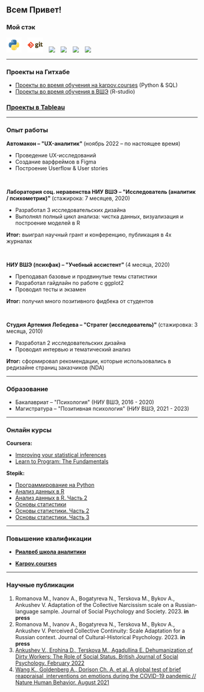 ## Всем Привет!

### Мой стэк
<code><img height="40" src="https://raw.githubusercontent.com/github/explore/80688e429a7d4ef2fca1e82350fe8e3517d3494d/topics/python/python.png"></code><a>&nbsp;&nbsp;&nbsp;</a>
<code><img height="40" src="https://raw.githubusercontent.com/github/explore/80688e429a7d4ef2fca1e82350fe8e3517d3494d/topics/git/git.png"></code><a>&nbsp;&nbsp;&nbsp;</a>
<code><img height="40" src="https://upload.wikimedia.org/wikipedia/commons/2/29/Postgresql_elephant.svg"></code><a>&nbsp;&nbsp;&nbsp;</a>
<code><img height="40" src="https://cdn.worldvectorlogo.com/logos/clickhouse.svg"></code><a>&nbsp;&nbsp;&nbsp;</a>
<code><img height="40" src="https://logos-world.net/wp-content/uploads/2021/10/Tableau-Emblem.png"></code><a>&nbsp;&nbsp;&nbsp;</a>
<code><img height="40" src="https://upload.wikimedia.org/wikipedia/commons/thumb/d/d0/RStudio_logo_flat.svg/1280px-RStudio_logo_flat.svg.png"></code><a>&nbsp;&nbsp;&nbsp;</a>


<hr>

### Проекты на Гитхабе
- <a href="https://github.com/vladank99/Karpov.courses_projects">Проекты во время обучения на karpov.courses</a> (Python & SQL)
- <a href="https://github.com/vladank99/Diploma">Проекты во время обучения в ВШЭ</a> (R-studio)

### <a href= "https://public.tableau.com/app/profile/vladislavankushev"> Проекты в Tableau</a>

---

### Опыт работы  
<b> Автомакон – "UX-аналитик" </b>  (ноябрь 2022 – по настоящее время) 
- Проведение UX-исследований
- Создание варфреймов в Figma
- Построение Userflow & User stories

<br>

<b> Лаборатория соц. неравенства НИУ ВШЭ – "Исследователь (аналитик / психометрик)" </b> (cтажирока: 7 месяцев, 2020)   
- Разработал 3 исследовательских дизайна
- Выполнял полный цикл анализа: чистка данных, визуализация и построение моделей в R

**Итог:** выиграл научный грант и конференцию, публикация в 4х журналах

<br>

<b> НИУ ВШЭ (психфак) – "Учебный ассистент" </b> (4 месяца, 2020)   
- Преподавал базовые и продвинутые темы статистики 
- Разработал гайдлайн по работе с ggplot2
- Проводил тесты и экзамен 

**Итог:** получил много позитивного фидбека от студентов

<br>

<b> Студия Артемия Лебедева – "Стратег (исследователь)" </b>  (стажировка: 3 месяца, 2010) 
- Разработал 2 исследовательских дизайна
- Проводил интервью и тематический анализ

**Итог:** сформировал рекомендации, которые использовались в редизайне страниц заказчиков (NDA)


---

### Образование
- Бакалавриат – "Психология" (НИУ ВШЭ, 2016 - 2020)
- Магистратура  – "Позитивная психология" (НИУ ВШЭ, 2021 - 2023)

---

### Онлайн курсы 
<b> Coursera: </b>
- <a href="https://www.coursera.org/account/accomplishments/certificate/7R6UUBGXCCN8">Improving your statistical inferences</a> 
- <a href="https://www.coursera.org/account/accomplishments/certificate/Y7Z6LC97VWL3">Learn to Program: The Fundamentals</a> 

<b> Stepik: </b>
- <a href="https://stepik.org/cert/377981">Программирование на Python</a> 
- <a href="https://stepik.org/cert/377582">Анализ данных в R</a>
- <a href="https://stepik.org/cert/378453">Анализ данных в R. Часть 2</a> 
- <a href="https://stepik.org/cert/204264">Основы статистики</a> 
- <a href="https://stepik.org/cert/379556">Основы статистики. Часть 2</a>  
- <a href="https://stepik.org/cert/377955">Основы статистики. Часть 3</a>

---

### Повышение квалификации
- <b> <a href="https://drive.google.com/file/d/11fcsMheokhNQriFmm4jOXApkx0FC17lR/view?usp=sharing"> Риалвеб школа аналитики </a> </b>

- <b> <a href="https://drive.google.com/file/d/1hDH8cK6vCasqcyk8BBFb3k0fucGIyMsN/view?usp=sharing"> Karpov.courses </a> </b>

---

### Научные публикации
1. Romanova M., Ivanov A., Bogatyreva N., Terskova M., Bykov A., Ankushev V. Adaptation of the Collective Narcissism scale on a Russian-language sample. Journal of Social Psychology and Society. 2023. **in press**
2. Romanova M., Ivanov A., Bogatyreva N., Terskova M., Bykov A., Ankushev V. Perceived Collective Continuity: Scale Adaptation for a Russian context. Journal of Cultural-Historical Psychology. 2023. **in press**
3. <a href="https://bpspsychub.onlinelibrary.wiley.com/doi/10.1111/bjso.12528"> Ankushev V., Erohina D., Terskova M., Agadullina E. Dehumanization of Dirty Workers: The Role of Social Status. British Journal of Social Psychology. February 2022</a>
4. <a href="https://www.figma.com/exit?url=https%3A%2F%2Fwww.nature.com%2Farticles%2Fs41562-021-01173-x"> Wang K., Goldenberg A., Dorison Ch. A. et al. A global test of brief reappraisal  interventions on emotions during the COVID-19 pandemic // Nature Human Behavior. August 2021</a>


